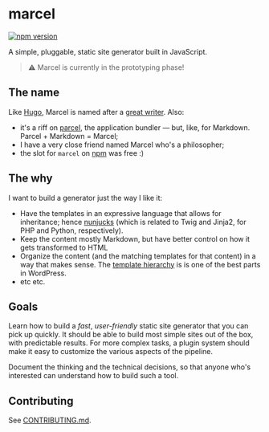 # marcel

<a href="https://www.npmjs.org/package/marcel"><img src="https://img.shields.io/npm/v/marcel.svg?style=flat" alt="npm version"></a>

A simple, pluggable, static site generator built in JavaScript.

> ⚠️ Marcel is currently in the prototyping phase!

## The name

Like [Hugo](https://gohugo.io), Marcel is named after a [great writer](https://en.wikipedia.org/wiki/Marcel_Proust). Also:

-   it's a riff on [parcel](https://parceljs.org/), the application bundler — but, like, for Markdown. Parcel + Markdown = Marcel;
-   I have a very close friend named Marcel who's a philosopher;
-   the slot for `marcel` on [npm](https://npmjs.com/package/marcel) was free :)

## The why

I want to build a generator just the way I like it:

-   Have the templates in an expressive language that allows for inheritance; hence [nunjucks](https://mozilla.github.io/nunjucks/) (which is related to Twig and Jinja2, for PHP and Python, respectively).
-   Keep the content mostly Markdown, but have better control on how it gets transformed to HTML
-   Organize the content (and the matching templates for that content) in a way that makes sense. The [template hierarchy](https://forklor.github.io/wp-template-hierarchy) is is one of the best parts in WordPress.
-   etc etc.

## Goals

Learn how to build a _fast_, _user-friendly_ static site generator that you can pick up quickly. It should be able to build most simple sites out of the box, with predictable results. For more complex tasks, a plugin system should make it easy to customize the various aspects of the pipeline.

Document the thinking and the technical decisions, so that anyone who's interested can understand how to build such a tool.

## Contributing

See [CONTRIBUTING.md](./CONTRIBUTING.md).
